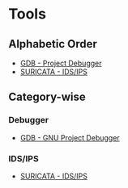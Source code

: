 # Tools

## Alphabetic Order

- [GDB - Project Debugger](tools/gdb.md)
- [SURICATA - IDS/IPS](tools/suricata.md)

## Category-wise

### Debugger

- [GDB - GNU Project Debugger](tools/gdb.md)

### IDS/IPS

- [SURICATA - IDS/IPS](tools/suricata.md)
